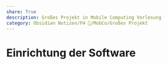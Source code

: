 ```yaml
---
share: True
description: Großes Projekt in Mobile Computing Vorlesung
category: Obsidian Notizen/FH 🏫/MobCo/Großes Projekt
---
```

# Einrichtung der Software